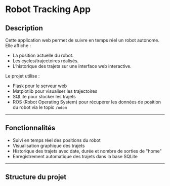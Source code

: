 # Robot Tracking App

## Description
Cette application web permet de suivre en temps réel un robot autonome.  
Elle affiche :
- La position actuelle du robot.
- Les cycles/trajectoires réalisés.
- L’historique des trajets sur une interface web interactive.

Le projet utilise :
- Flask pour le serveur web
- Matplotlib pour visualiser les trajectoires
- SQLite pour stocker les trajets
- ROS (Robot Operating System) pour récupérer les données de position du robot via le topic `/odom`

---

## Fonctionnalités
- Suivi en temps réel des positions du robot
- Visualisation graphique des trajets
- Historique des trajets avec date, durée et nombre de sorties de "home"
- Enregistrement automatique des trajets dans la base SQLite

---

## Structure du projet
